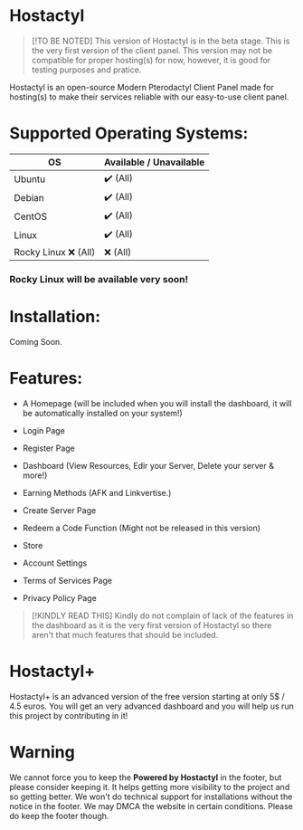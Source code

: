 # Hostactyl

> [!TO BE NOTED]
> This version of Hostactyl is in the beta stage. This is the very first version of the client panel. This version may not be compatible for proper hosting(s) for now, however, it is good for testing purposes and pratice.

Hostactyl is an open-source Modern Pterodactyl Client Panel made for hosting(s) to make their services reliable with our easy-to-use client panel.

# Supported Operating Systems:

| OS              | Available / Unavailable |
|-----------------------|-----------|
| Ubuntu    | ✔️  (All)       | ✔️ (All)  
| Debian        | ✔️ (All)       | ✔️ (All)
| CentOS       | ✔️ (All)        |   ✔️ (All)
| Linux     | ✔️ (All)         |  ✔️ (All)
| Rocky Linux    ❌ (All)             | ❌ (All)    |

### Rocky Linux will be available very soon!

# Installation:

Coming Soon.

# Features:

- A Homepage (will be included when you will install the dashboard, it will be automatically installed on your system!)

- Login Page

- Register Page

- Dashboard (View Resources, Edir your Server, Delete your server &amp; more!)

- Earning Methods (AFK and Linkvertise.)

- Create Server Page

- Redeem a Code Function (Might not be released in this version)

- Store

- Account Settings

- Terms of Services Page

- Privacy Policy Page

> [!KINDLY READ THIS]
> Kindly do not complain of lack of the features in the dashboard as it is the very first version of Hostactyl so there aren't that much features that should be included.

# Hostactyl+

Hostactyl+ is an advanced version of the free version starting at only 5$ / 4.5 euros. You will get an very advanced dashboard and you will help us run this project by contributing in it!

# Warning

We cannot force you to keep the **Powered by Hostactyl** in the footer, but please consider keeping it. It helps getting more visibility to the project and so getting better. We won't do technical support for installations without the notice in the footer. We may DMCA the website in certain conditions. Please do keep the footer though.
